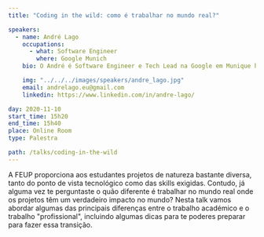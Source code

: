 ```yaml
---
title: "Coding in the wild: como é trabalhar no mundo real?"

speakers:
  - name: André Lago
    occupations:
      - what: Software Engineer
        where: Google Munich
    bio: O André é Software Engineer e Tech Lead na Google em Munique há 2 anos. Ainda durante o curso realizou dois estágios de verão, e desde que terminou o curso que trabalha em privacidade na Google, desenvolvendo vários produtos com milhões de utilizadores diários e liderando o desenvolvimento de novos produtos e funcionalidades. Para além do trabalho de curso, o André sempre teve outras paixões e projetos pessoais como um assistente de voz para interagir com dispositivos inteligentes em casa. Para além de tecnologia, o André é um grande fã de música, basquetebol e surf!

    img: "../../../images/speakers/andre_lago.jpg"
    email: andrelago.eu@gmail.com
    linkedin: https://www.linkedin.com/in/andre-lago/

day: 2020-11-10
start_time: 15h20
end_time: 15h40
place: Online Room
type: Palestra

path: /talks/coding-in-the-wild
---
```


A FEUP proporciona aos estudantes projetos de natureza bastante diversa, tanto do ponto de vista tecnológico como das skills exigidas. Contudo, já alguma vez te perguntaste o quão diferente é trabalhar no mundo real onde os projetos têm um verdadeiro impacto no mundo? Nesta talk vamos abordar algumas das principais diferenças entre o trabalho académico e o trabalho "profissional", incluindo algumas dicas para te poderes preparar para fazer essa transição.
